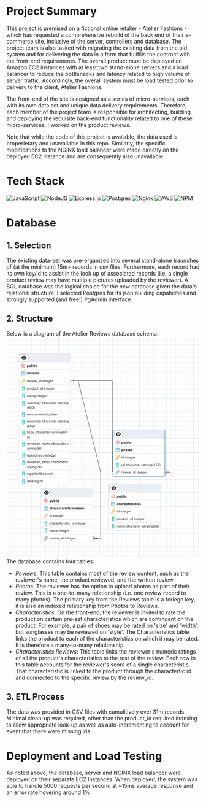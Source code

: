 # Project Summary

This project is premised on a fictional online retalier - Atelier Fashions - which has requested a comprehensive rebuild of the back end of their e-commerce site, inclusive of the server, controllers and database. The project team is also tasked with migrating the existing data from the old system and for delivering the data in a form that fullfills the contract with the front-end requirements. The overall product must be deployed on Amazon EC2 instances with at least two stand-alone servers and a load balancer to reduce the bottlenecks and latency related to high volume of server traffic. Accordingly, the overall system must be load tested prior to delivery to the client, Atelier Fashions.

The front-end of the site is designed as a series of micro-services, each with its own data set and unique data delivery requirements. Therefore, each member of the project team is responsible for architecting, building and deploying the requisite back-end functionality related to one of these micro-services. I worked on the product reviews. 

Note that while the code of this project is available, the data used is properietary and unavailable in this repo. Similarly, the specific modifications to the NGINX load balancer were made directly on the deployed EC2 instance and are consequently also unavailable. 

**<h1 text-decoration='underline'>Tech Stack</h1>**

![JavaScript](https://img.shields.io/badge/javascript-%23323330.svg?style=for-the-badge&logo=javascript&logoColor=%23F7DF1E)
![NodeJS](https://img.shields.io/badge/node.js-6DA55F?style=for-the-badge&logo=node.js&logoColor=white)
![Express.js](https://img.shields.io/badge/express.js-%23404d59.svg?style=for-the-badge&logo=express&logoColor=%2361DAFB)
![Postgres](https://img.shields.io/badge/postgres-%23316192.svg?style=for-the-badge&logo=postgresql&logoColor=white)
![Nginx](https://img.shields.io/badge/nginx-%23009639.svg?style=for-the-badge&logo=nginx&logoColor=white)
![AWS](https://img.shields.io/badge/AWS-%23FF9900.svg?style=for-the-badge&logo=amazon-aws&logoColor=white)
![NPM](https://img.shields.io/badge/NPM-%23000000.svg?style=for-the-badge&logo=npm&logoColor=white)

**<h1 text-decoration='underline'>Database</h1>**

**<h2>1. Selection</h2>** 
The existing data-set was pre-organized into several stand-alone traunches of (at the minimum) 15m+ records in csv files. Furthermore, each record had its own key/id to assist in the look up of associated records (i.e. a single product review may have multiple pictures uploaded by the reviewer). A SQL database was the logical choice for the new database given the data's relational structure.  I selected Postgres for its json building capabilities and strongly supported (and free!) PgAdmin interface. 

**<h2>2. Structure </h2>** 
Below is a diagram of the Atelier Reviews database schema:
![Schema Diagram](./SDC_files/aReviews/ReviewsSchemaDiagram.png) The database contains four tables: 
* *<span>Reviews</span>*: This table contains most of the review content, such as the reviewer's name, the product reviewed, and the written review.
*  *<span>Photos</span>*: The reviewer has the option to upload photos as part of their review. This is a one-to-many relationship (i.e. one review record to many photos). The primary key from the Reviews table is a foriegn key, it is also an indexed relationship from Photos to Reviews.
*  *<span>Characteristics</span>*: On the front-end, the reviewer is invited to rate the product on certain pre-set characteristics which are contingent on the product. For example, a pair of shoes may be rated on 'size' and 'width', but sunglasses may be reviewed on 'style'. The Characteristics table links the product to each of the characteristics on which it may be rated. It is therefore a many-to-many relationship.
*  *<span>Characteristics Reviews</span>*: This table links the reviewer's numeric ratings of all the product's characteristics to the rest of the review. Each row in this table accounts for the reviewer's score of a single characteristic. That characteristic is linked to the product through the charactertic id and connected to the specific review by the review_id.   

**<h2>3. ETL Process </h2>**
The data was provided in CSV files with cumulitively over 31m records. Minimal clean-up was required, other than the product_id required indexing to allow appropriate look-up as well as auto-incrementing to account for event that there were missing ids.

**<h1 text-decoration='underline'>Deployment and Load Testing</h1>**
As noted above, the database, server and NGINX load balancer were deployed on their separate EC2 Instances. When deployed, the system was able to handle 5000 requests per second at ~15ms average response and an error rate hovering around 1%
  

